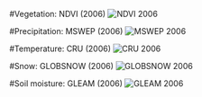 
#Vegetation: NDVI (2006)
![NDVI 2006](https://media.giphy.com/media/26xBJWqmiFba83xNS/source.gif)

#Precipitation: MSWEP (2006)
![MSWEP 2006](https://media.giphy.com/media/l3q2vNrIKTxziR0ty/source.gif)

#Temperature: CRU (2006)
![CRU 2006](https://media.giphy.com/media/26xBD2Sbk65o5dkLC/source.gif)

#Snow: GLOBSNOW (2006)
![GLOBSNOW 2006](https://media.giphy.com/media/26xBJvIHUa7E6mJ3y/source.gif)

#Soil moisture: GLEAM (2006)
![GLEAM 2006](https://media.giphy.com/media/26xBNipVBRcHVJiXC/source.gif)
